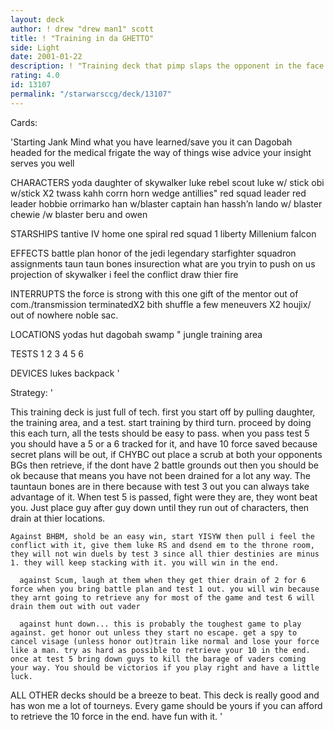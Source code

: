 ```yaml
---
layout: deck
author: ! drew "drew man1" scott
title: ! "Training in da GHETTO"
side: Light
date: 2001-01-22
description: ! "Training deck that pimp slaps the opponent in the face if they get out of line."
rating: 4.0
id: 13107
permalink: "/starwarsccg/deck/13107"
---
```

Cards: 

'Starting Jank
Mind what you have learned/save you it can
Dagobah
headed for the medical frigate
the way of things
wise advice
your insight serves you well

CHARACTERS
yoda
daughter of skywalker
luke rebel scout
luke w/ stick
obi w/stick X2
twass kahh
corrn horn
wedge antillies" red squad leader
red leader
hobbie
orrimarko
han w/blaster
captain han
hassh’n
lando w/ blaster
chewie /w blaster
beru and owen


STARSHIPS
tantive IV
home one
spiral
red squad 1
liberty
Millenium falcon

EFFECTS
battle plan
honor of the jedi
legendary starfighter
squadron assignments
taun taun bones
insurection
what are you tryin to push on us
projection of skywalker
i feel the conflict
draw thier fire

INTERRUPTS
the force is strong with this one
gift of the mentor
out of com./transmission terminatedX2
bith shuffle
a few meneuvers X2
houjix/ out of nowhere
noble sac.

LOCATIONS
yodas hut
dagobah swamp
   "     jungle
training area

TESTS
1
2
3
4
5
6

DEVICES
lukes backpack
'

Strategy: '

This training deck is just full of tech.
 first you start off by pulling daughter, the training area, and a test. start training by third turn. proceed by doing this each turn, all the tests should be easy to pass. when you pass test 5 you should have a 5 or a 6 tracked for it, and have 10 force saved because secret plans will be out, if CHYBC out place a scrub at both your opponents BGs then retrieve, if the dont have 2 battle grounds out then you should be ok because that means you have not been drained for a lot any way. The tauntaun bones are in there because with test 3 out you can always take advantage of it.
	When test 5 is passed, fight were they are, they wont beat you. Just place guy after guy down until they run out of characters, then drain at thier locations.

	Against BHBM, shold be an easy win, start YISYW then pull i feel the conflict with it, give them luke RS and dsend em to the throne room, they will not win duels by test 3 since all thier destinies are minus 1. they will keep stacking with it. you will win in the end.

	  against Scum, laugh at them when they get thier drain of 2 for 6 force when you bring battle plan and test 1 out. you will win because they arnt going to retrieve any for most of the game and test 6 will drain them out with out vader

	  against hunt down... this is probably the toughest game to play against. get honor out unless they start no escape. get a spy to cancel visage (unless honor out)train like normal and lose your force like a man. try as hard as possible to retrieve your 10 in the end. once at test 5 bring down guys to kill the barage of vaders coming your way. You should be victorios if you play right and have a little luck.

ALL OTHER decks should be a breeze to beat. This deck is really good and has won me a lot of tourneys. Every game should be yours if you can afford to retrieve the 10 force in the end. have fun with it.   '
